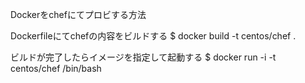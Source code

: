 Dockerをchefにてプロビする方法

Dockerfileにてchefの内容をビルドする
$ docker build -t centos/chef .

ビルドが完了したらイメージを指定して起動する
$ docker run -i -t centos/chef /bin/bash
